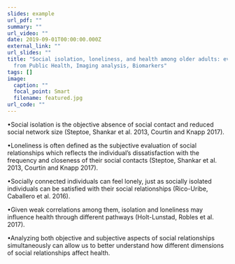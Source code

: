 ```yaml
---
slides: example
url_pdf: ""
summary: ""
url_video: ""
date: 2019-09-01T00:00:00.000Z
external_link: ""
url_slides: ""
title: "Social isolation, loneliness, and health among older adults: evidence
  from Public Health, Imaging analysis, Biomarkers"
tags: []
image:
  caption: ""
  focal_point: Smart
  filename: featured.jpg
url_code: ""
---
```

•Social isolation is the objective absence of social contact and reduced social network size (Steptoe, Shankar et al. 2013, Courtin and Knapp 2017).

•Loneliness is often defined as the subjective evaluation of social relationships which reflects the individual’s dissatisfaction with the frequency and closeness of their social contacts (Steptoe, Shankar et al. 2013, Courtin and Knapp 2017).

•Socially connected individuals can feel lonely, just as socially isolated individuals can be satisfied with their social relationships (Rico-Uribe, Caballero et al. 2016).

•Given weak correlations among them, isolation and loneliness may influence health through different pathways (Holt-Lunstad, Robles et al. 2017).

•Analyzing both objective and subjective aspects of social relationships simultaneously can allow us to better understand how different dimensions of social relationships affect health.